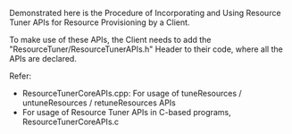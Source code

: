 Demonstrated here is the Procedure of Incorporating and Using Resource Tuner APIs for Resource Provisioning by a Client.

To make use of these APIs, the Client needs to add the "ResourceTuner/ResourceTunerAPIs.h" Header to their code, where all the APIs are declared.

Refer:
- ResourceTunerCoreAPIs.cpp: For usage of tuneResources / untuneResources / retuneResources APIs
- For usage of Resource Tuner APIs in C-based programs, ResourceTunerCoreAPIs.c
